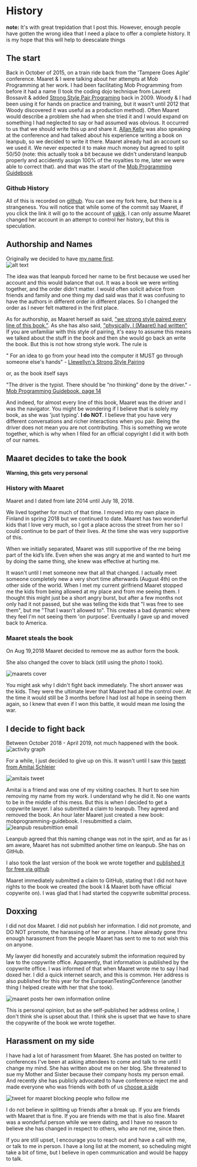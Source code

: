 # History

**note:** It's with great trepidation that I post this. However, enough people have gotten the wrong idea that I need a place to offer a complete history. It is my hope that this will help to deescalate things 

## The start
Back in October of 2015, on a train ride back from the 'Tampere Goes Agile' conference. Maaret & I were talking about her attempts at Mob Programming at her work. I had been facilitating Mob Programming from before it had a name (I took the coding dojo technique from Laurent Bossavit & added [Strong Style Pair Programing](http://llewellynfalco.blogspot.com/2014/06/llewellyns-strong-style-pairing.html) back in 2009. Woody & I had been using it for hands on practice and training, but it wasn't until 2012 that Woody discovered it was useful as a production method). Often Maaret would describe a problem she had when she tried it and I would expand on something I had neglected to say or had assumed was obvious. It occurred to us that we should write this up and share it. [Allan Kelly](https://leanpub.com/u/allankelly) was also speaking at the conference and had talked about his experience writing a book on leanpub, so we decided to write it there. Maaret already had an account so we used it. We never expected it to make much money but agreed to split 50/50 (note: this actually took a bit because we didn't understand leanpub properly and accidently assign 100% of the royalties to me, later we were able to correct that). and that was the start of the [Mob Programming Guidebook](http://mobprogrammingguidebook.com)

### Github History
All of this is recorded on [github](https://github.com/isidore/MobProgrammingBook/commits/master?after=15d8c57382c6068a97fcd67b71e0baec5e9ea7eb+104). You can see my fork here, but there is a strangeness. You will notice that while some of the commit say Maaret, if you click the link it will go to the account of [yakik](https://github.com/yakik). I can only assume Maaret changed her account in an attempt to control her history, but this is speculation.


## Authorship and Names

Originally we decided to have [my name first](https://github.com/isidore/MobProgrammingBook/blob/d7cdd078e4e86779bd4e5e1d6ad5d4492a7a6beb/manuscript/images/title_page.png).   
![alt text](images/history/title_page_original.png)

The idea was that leanpub forced her name to be first because we used her account and this would balance that out. It was a book we were writing together, and the order didn't matter. I would often solicit advice from friends and family and one thing my dad said was that it was confusing to have the authors in different order in different places. So I changed the order as I never felt mattered in the first place.

As for authorship, as Maaret herself as said, ["we strong style paired every line of this book."](https://github.com/isidore/MobProgrammingBook/commit/d5bdb05b7caa91ac3c0d0783a2b22c55dbf8c20b). As she has also said, ["physically, I (Maaret) had written"](https://visible-quality.blogspot.com/2019/10/a-man-in-tech-doxed-me-for-copyright.html)
If you are unfamiliar with this style of pairing, it's easy to assume this means we talked about the stuff in the book and then she would go back an write the book. But this is not how strong style work. The rule is

" For an idea to go from your head into the computer 
   it MUST go through someone else's hands" - 
 [Llewellyn's Strong Style Pairing](http://llewellynfalco.blogspot.com/2014/06/llewellyns-strong-style-pairing.html)

or, as the book itself says

"The driver is the typist. There should be “no thinking” done by the driver." - [Mob Programming Guidebook, page 14](http://www.mobprogrammingguidebook.com/images/mobprogrammingguidebook.pdf)

And indeed, for almost every line of this book, Maaret was the driver and I was the navigator. You might be wondering if I believe that is solely my book, as she was 'just typing'. **I do NOT**. I believe that you have very different conversations and richer interactions when you pair. Being the driver does not mean you are not contributing. This is something we wrote together, which is why when I filed for an official copyright I did it with both of our names. 

## Maaret decides to take the book

**Warning, this gets very personal**  
 
### History with Maaret


Maaret and I dated from late 2014 until July 18, 2018.   

 We lived together for much of that time. I moved into my own place in Finland in spring 2018 but we continued to date. Maaret has two wonderful kids that I love very much, so I got a place across the street from her so I could continue to be part of their lives. At the time she was very supportive of this.

When we initially separated, Maaret was still supportive of the me being part of the kid’s life. Even when she was angry at me and wanted to hurt me by doing the same thing, she knew was effective at hurting me.  

It wasn't until I met someone new that all that changed. I actually meet someone completely new a very short time afterwards (August 4th) on the other side of the world. When I met my current girlfriend Maaret stopped me the kids from being allowed at my place and from me seeing them. I thought this might just be a short angry burst, but after a few months not only had it not passed, but she was telling the kids that "I was free to see them", but me "That I wasn't allowed to". This creates a bad dynamic where they feel I'm not seeing them 'on purpose'. Eventually I gave up and moved back to America.

### Maaret steals the book

On  Aug 19,2018 Maaret decided to remove me as author form the book.   


She also changed the cover to black (still using the photo I took).

![maarets cover](images/history/maarets_cover.png)

You might ask why I didn't fight back immediately. The short answer was the kids. They were the ultimate lever that Maaret had all the control over. At the time it would still be 3 months before I had lost all hope in seeing them again, so I knew that even if I won this battle, it would mean me losing the war. 


## I decide to fight back

Between October 2018 - April 2019, not much happened with the book.  
![activity graph](images/history/nothing_happened.png)

For a while, I just decided to give up on this. It wasn't until 
I saw this [tweet from Amitai Schleier](https://twitter.com/schmonz/status/1113126360774578176)


![amitais tweet](images/history/tweet_amitai.png)

Amitai is a friend and was one of my visiting coaches. It hurt to see him removing my name from my work. I understand why he did it. No one wants to be in the middle of this mess. But this is when I decided to get a copywrite lawyer. I also submitted a claim to leanpub. They agreed and removed the book. An hour later Maaret just created a new book: mobprogramming-guidebook.
I resubmitted a claim.  
![leanpub resubmittion email](images/history/leanpub_resubmit.png)

Leanpub agreed that this naming change was not in the spirt, and as far as I am aware, Maaret has not submitted another time on leanpub. She has on GitHub.

I also took the last version of the book we wrote together and [published it for free via github](https://github.com/isidore/MobProgrammingBook)

Maaret immediately submitted a claim to GitHub, stating that I did not have rights to the book we created (the book I & Maaret both have official copywrite on). I was glad that I had started the copywrite submittal process.

## Doxxing 

I did not dox Maaret. I did not publish her information. I did not promote, and DO NOT promote, the harassing of her or anyone. I have already gone thru enough harassment from the people Maaret has sent to me to not wish this on anyone.

My lawyer did honestly and accurately submit the information required by law to the copywrite office. Apparently, that information is published by the copywrite office. I was informed of that when Maaret wrote me to say I had doxed her. I did a quick internet search, and this is common. Her address is also published for this year for the EuropeanTestingConference (another thing I helped create with her that she took). 

![maaret posts her own information online](images/history/etc_info.png) 

This is personal opinion, but as she self-published her address online, I don't think she is upset about that. I think she is upset that we have to share the copywrite of the book we wrote together.

## Harassment on my side

I have had a lot of harassment from Maaret. She has posted on twitter to conferences I've been at asking attendees to come and talk to me until I change my mind. She has written about me on her blog. She threatened to sue my Mother and Sister because their company hosts my person email. And recently she has publicly advocated to have conference reject me and made everyone who was friends with both of us [choose a side](https://twitter.com/maaretp/status/1188031928160718848) 

![tweet for maaret blocking people who follow me](images/history/tweet_maaret_block.png)

I do not believe in splitting up friends after a break up. If you are friends with Maaret that is fine. If you are friends with me that is also fine. Maaret was a wonderful person while we were dating, and I have no reason to believe she has changed in respect to others, who are not me, since then.

If you are still upset, I encourage you to reach out and have a call with me, or talk to me in person. I have a long list at the moment, so scheduling might take a bit of time, but I believe in open communication and would be happy to talk.

